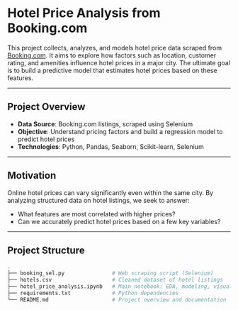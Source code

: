 # Hotel Price Analysis from Booking.com

This project collects, analyzes, and models hotel price data scraped from [Booking.com](https://www.booking.com). It aims to explore how factors such as location, customer rating, and amenities influence hotel prices in a major city. The ultimate goal is to build a predictive model that estimates hotel prices based on these features.

---

## Project Overview

- **Data Source**: Booking.com listings, scraped using Selenium
- **Objective**: Understand pricing factors and build a regression model to predict hotel prices
- **Technologies**: Python, Pandas, Seaborn, Scikit-learn, Selenium

---

## Motivation

Online hotel prices can vary significantly even within the same city. By analyzing structured data on hotel listings, we seek to answer:
- What features are most correlated with higher prices?
- Can we accurately predict hotel prices based on a few key variables?

---

## Project Structure

```bash
.
├── booking_sel.py               # Web scraping script (Selenium)
├── hotels.csv                   # Cleaned dataset of hotel listings
├── hotel_price_analysis.ipynb   # Main notebook: EDA, modeling, visualizations
├── requirements.txt             # Python dependencies
└── README.md                    # Project overview and documentation
